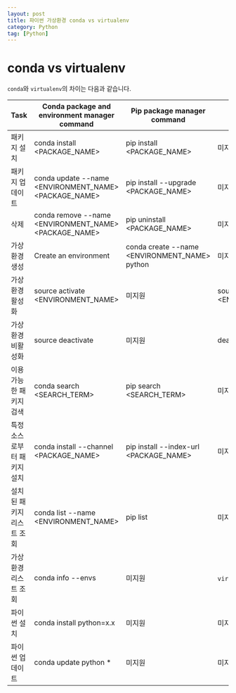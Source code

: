 ```yaml
---
layout: post
title: 파이썬 가상환경 conda vs virtualenv
category: Python
tag: [Python]
---
```

# conda vs virtualenv

`conda`와 `virtualenv`의 차이는 다음과 같습니다.


Task | Conda package and environment manager command | Pip package manager command | Virtualenv environment manager command
---|---|---|---
패키지 설치 | conda install <PACKAGE_NAME> | pip install <PACKAGE_NAME> | 미지원
패키지 업데이트 | conda update --name <ENVIRONMENT_NAME> <PACKAGE_NAME>	| pip install --upgrade <PACKAGE_NAME> | 미지원
삭제 | conda remove --name <ENVIRONMENT_NAME> <PACKAGE_NAME> | pip uninstall <PACKAGE_NAME> | 미지원
가상환경 생성 | Create an environment | conda create --name <ENVIRONMENT_NAME> python | 미지원 | cd <ENV_BASE_DIR>; virtualenv <ENVIRONMENT_NAME>
가상환경 활성화 | source activate <ENVIRONMENT_NAME> | 미지원 | source <ENV_BASE_DIR>/<ENVIRONMENT_NAME>/bin/activate
가상환경 비활성화 | source deactivate | 미지원 | deactivate
이용가능한 패키지 검색 | conda search <SEARCH_TERM> | pip search <SEARCH_TERM> | 미지원
특정 소스로부터 패키지 설치 | conda install --channel <URL> <PACKAGE_NAME> | pip install --index-url <URL> <PACKAGE_NAME> | 미지원
설치된 패키지 리스트 조회 | conda list --name <ENVIRONMENT_NAME> | pip list | 미지원
가상환경 리스트 조회 | conda info --envs | 미지원 | `virtualenv wrapper` 설치 후, `lsvirtualenv` 실행
파이썬 설치 | conda install python=x.x | 미지원 | 미지원
파이썬 업데이트 | conda update python * | 미지원 | 미지원